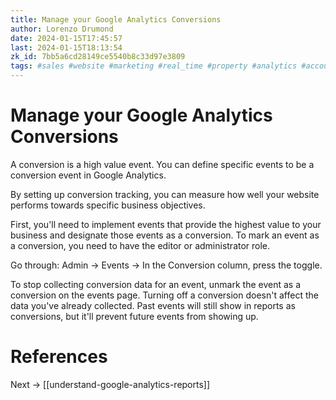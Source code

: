 ```yaml
---
title: Manage your Google Analytics Conversions
author: Lorenzo Drumond
date: 2024-01-15T17:45:57
last: 2024-01-15T18:13:54
zk_id: 7bb5a6cd28149ce5540b8c33d97e3809
tags: #sales #website #marketing #real_time #property #analytics #account #mobile #reports #ga4 #tag #data_stream #structure #advertising #data #google #firebase #recorded
---
```



# Manage your Google Analytics Conversions
A conversion is a high value event. You can define specific events to be a conversion event in Google Analytics.

By setting up conversion tracking, you can measure how well your website performs towards specific business objectives.

First, you'll need to implement events that provide the highest value to your business and designate those events as a conversion. To mark an event as a conversion, you need to have the editor or administrator role.

Go through:
Admin -> Events -> In the Conversion column, press the toggle.

To stop collecting conversion data for an event, unmark the event as a
conversion on the events page. Turning off a conversion doesn't affect the data
you've already collected. Past events will still show in reports as
conversions, but it'll prevent future events from showing up.

# References

Next -> [[understand-google-analytics-reports]]
